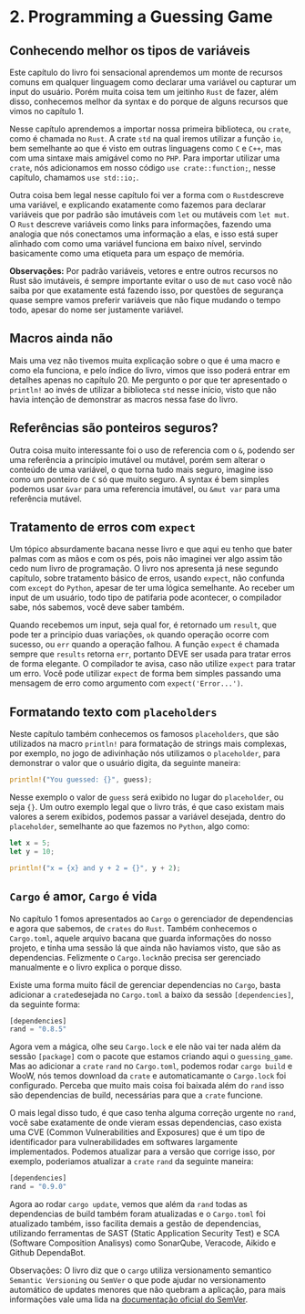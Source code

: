 # 2. Programming a Guessing Game

## Conhecendo melhor os tipos de variáveis

Este capítulo do livro foi sensacional aprendemos um monte de recursos comuns em qualquer linguagem como declarar uma variável ou capturar um input do usuário.
Porém muita coisa tem um jeitinho `Rust` de fazer, além disso, conhecemos melhor da syntax e do porque de alguns recursos que vimos no capítulo 1.

Nesse capítulo aprendemos a importar nossa primeira biblioteca, ou `crate`, como é chamada no `Rust`. A crate `std` na qual iremos utilizar a função `io`, bem semelhante ao que é visto em outras linguagens como `C` e `C++`, mas com uma sintaxe mais amigável como no `PHP`. Para importar utilizar uma `crate`, nós adicionamos em nosso código `use crate::function;`, nesse capítulo, chamamos `use std::io;`.

Outra coisa bem legal nesse capítulo foi ver a forma com o `Rust`descreve uma variável, e explicando exatamente como fazemos para declarar variáveis que por padrão são imutáveis com `let` ou mutáveis com `let mut`. O `Rust` descreve variáveis como links para informações, fazendo uma analogia que nós conectamos uma informação a elas, e isso está super alinhado com como uma variável funciona em baixo nível, servindo basicamente como uma etiqueta para um espaço de memória.

**Observações:** Por padrão variáveis, vetores e entre outros recursos no Rust são imutáveis, é sempre importante evitar o uso de `mut` caso você não saiba por que exatamente está fazendo isso, por questões de segurança quase sempre vamos preferir variáveis que não fique mudando o tempo todo, apesar do nome ser justamente variável.

## Macros ainda não

Mais uma vez não tivemos muita explicação sobre o que é uma macro e como ela funciona, e pelo índice do livro, vimos que isso poderá entrar em detalhes apenas no capítulo 20. Me pergunto o por que ter apresentado o `println!` ao invés de utilizar a biblioteca `std` nesse início, visto que não havia intenção de demonstrar as macros nessa fase do livro.

## Referências são ponteiros seguros?

Outra coisa muito interessante foi o uso de referencia com o `&`, podendo ser uma referência a princípio imutável ou mutável, porém sem alterar o conteúdo de uma variável, o que torna tudo mais seguro, imagine isso como um ponteiro de `C` só que muito seguro. A syntax é bem simples podemos usar `&var` para uma referencia imutável, ou `&mut var` para uma referência mutável.

## Tratamento de erros com `expect`

Um tópico absurdamente bacana nesse livro e que aqui eu tenho que bater palmas com as mãos e com os pés, pois não imaginei ver algo assim tão cedo num livro de programação. O livro nos apresenta já nese segundo capítulo, sobre tratamento básico de erros, usando `expect`, não confunda com `except` do `Python`, apesar de ter uma lógica semelhante. Ao receber um input de um usuário, todo tipo de patifaria pode acontecer, o compilador sabe, nós sabemos, você deve saber também.

Quando recebemos um input, seja qual for, é retornado um `result`, que pode ter a principio duas variações, `ok` quando operação ocorre com sucesso, ou `err` quando a operação falhou. A função `expect` é chamada sempre que `results` retorna `err`, portanto DEVE ser usada para tratar erros de forma elegante. O compilador te avisa, caso não utilize `expect` para tratar um erro. Você pode utilizar `expect` de forma bem simples passando uma mensagem de erro como argumento com `expect('Error...')`.

## Formatando texto com `placeholders`

Neste capítulo também conhecemos os famosos `placeholders`, que são utilizados na macro `println!` para formatação de strings mais complexas, por exemplo, no jogo de adivinhação nós utilizamos o `placeholder`, para demonstrar o valor que o usuário digita, da seguinte maneira:

```rust
println!("You guessed: {}", guess);
```

Nesse exemplo o valor de `guess` será exibido no lugar do `placeholder`, ou seja `{}`. Um outro exemplo legal que o livro trás, é que caso existam mais valores a serem exibidos, podemos passar a variável desejada, dentro do `placeholder`, semelhante ao que fazemos no `Python`, algo como:

```rust
let x = 5;
let y = 10;

println!("x = {x} and y + 2 = {}", y + 2);
```

## `Cargo` é amor, `Cargo` é vida

No capítulo 1 fomos apresentados ao `Cargo` o gerenciador de dependencias e agora que sabemos, de `crates` do `Rust`. Também conhecemos o `Cargo.toml`, aquele arquivo bacana que guarda informações do nosso projeto, e tinha uma sessão lá que ainda não haviamos visto, que são as dependencias. Felizmente o `Cargo.lock`não precisa ser gerenciado manualmente e o livro explica o porque disso.

Existe uma forma muito fácil de gerenciar dependencias no `Cargo`, basta adicionar a `crate`desejada no `Cargo.toml` a baixo da sessão `[dependencies]`, da seguinte forma:

```rust
[dependencies]
rand = "0.8.5"
```

Agora vem a mágica, olhe seu `Cargo.lock` e ele não vai ter nada além da sessão `[package]` com o pacote que estamos criando aqui o `guessing_game`. Mas ao adicionar a `crate` `rand` no `Cargo.toml`, podemos rodar `cargo build` e WooW, nós temos download da `crate` e automaticamante o `Cargo.lock` foi configurado. Perceba que muito mais coisa foi baixada além do `rand` isso são dependencias de build, necessárias para que a `crate` funcione.

O mais legal disso tudo, é que caso tenha alguma correção urgente no `rand`, você sabe exatamente de onde vieram essas dependencias, caso exista uma CVE (Common Vulnerabilities and Exposures) que é um tipo de identificador para vulnerabilidades em softwares largamente implementados. Podemos atualizar para a versão que corrige isso, por exemplo, poderiamos atualizar a `crate` `rand` da seguinte maneira:

```rust
[dependencies]
rand = "0.9.0"
```

Agora ao rodar `cargo update`, vemos que além da `rand` todas as dependencias de build também foram atualizadas e o `Cargo.toml` foi atualizado também, isso facilita demais a gestão de dependencias, utilizando ferramentas de SAST (Static Application Security Test) e SCA (Software Composition Analisys) como SonarQube, Veracode, Aikido e Github DependaBot.

Observações: O livro diz que o `cargo` utiliza versionamento semantico `Semantic Versioning` ou `SemVer` o que pode ajudar no versionamento automático de updates menores que não quebram a aplicação, para mais informações vale uma lida na [documentação oficial do SemVer](http://semver.org/).
